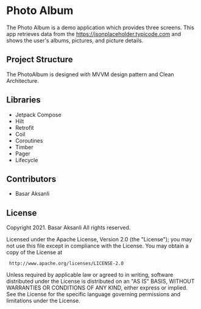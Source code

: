 # Photo Album


The Photo Album is a demo application which provides three screens. This app retrieves data from the https://jsonplaceholder.typicode.com and shows the user's albums, pictures, and picture details.

## Project Structure

The PhotoAlbum is designed with MVVM design pattern and Clean Architecture.

## Libraries

- Jetpack Compose
- Hilt
- Retrofit
- Coil
- Coroutines
- Timber
- Pager
- Lifecycle

## Contributors

- Basar Aksanli

## License

Copyright 2021. Basar Aksanli All rights reserved.

Licensed under the Apache License, Version 2.0 (the "License");
you may not use this file except in compliance with the License.
You may obtain a copy of the License at

```
 http://www.apache.org/licenses/LICENSE-2.0
```

Unless required by applicable law or agreed to in writing, software
distributed under the License is distributed on an "AS IS" BASIS,
WITHOUT WARRANTIES OR CONDITIONS OF ANY KIND, either express or implied.
See the License for the specific language governing permissions and
limitations under the License.
